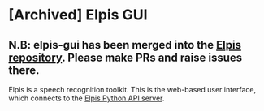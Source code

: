 # [Archived] Elpis GUI

## N.B: elpis-gui has been merged into the [Elpis repository](https://github.com/coedl/elpis). Please make PRs and raise issues there.

Elpis is a speech recognition toolkit. This is the web-based user interface, which connects to the [Elpis Python API server](https://github.com/CoEDL/elpis).
